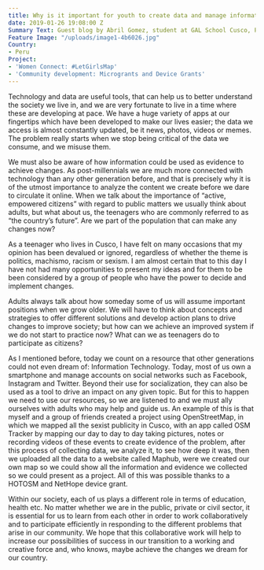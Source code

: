 ```yaml
---
title: Why is it important for youth to create data and manage information?
date: 2019-01-26 19:08:00 Z
Summary Text: Guest blog by Abril Gomez, student at GAL School Cusco, Peru. Aged 15.
Feature Image: "/uploads/image1-4b6026.jpg"
Country:
- Peru
Project:
- 'Women Connect: #LetGirlsMap'
- 'Community development: Microgrants and Device Grants'
---
```


Technology and data are useful tools, that can help us to better understand the society we live in, and we are very fortunate to live in a time where these are developing at pace. We have a huge variety of apps at our fingertips which have been developed to make our lives easier; the data we access is almost constantly updated, be it news, photos, videos or memes. The problem really starts when we stop being critical of the data we consume, and we misuse them.
 
We must also be aware of how information could be used as evidence to achieve changes. As post-millennials we are much more connected with technology than any other generation before, and that is precisely why it is of the utmost importance to analyze the content we create before we dare to circulate it online. When we talk about the importance of “active, empowered citizens” with regard to public matters we usually think about adults, but what about us, the teenagers who are commonly referred to as “the country’s future”.  Are we part of the population that can make any changes now?
 
As a teenager who lives in Cusco, I have felt on many occasions that my opinion has been devalued or ignored, regardless of whether the theme is politics, machismo, racism or sexism. I am almost certain that to this day I have not had many opportunities to present my ideas and for them to be been considered by a group of people who have the power to decide and implement changes.
 
Adults always talk about how someday some of us will assume important positions when we grow older. We will have to think about concepts and strategies to offer different solutions and develop action plans to drive changes to improve society; but how can we achieve an improved system if we do not start to practice now? What can we as teenagers do to participate as citizens?
 
As I mentioned before, today we count on a resource that other generations could not even dream of: Information Technology. Today, most of us own a smartphone and manage accounts on social networks such as Facebook, Instagram and Twitter. Beyond their use for socialization, they can also be used as a tool to drive an impact on any given topic. But for this to happen we need to use our resources, so we are listened to and we must ally ourselves with adults who may help and guide us. An example of this is that myself and a group of friends created a project using OpenStreetMap, in which we mapped all the sexist publicity in Cusco, with an app called OSM Tracker by mapping our day to day to day taking pictures, notes or recording  videos of these events to create evidence of the problem, after this process of collecting data, we analyze it, to see how deep it was, then we uploaded all the data to a website called Maphub, were we created our own map so we could show all the information and evidence we collected so we could present as a project. All of this was possible thanks to a HOTOSM and NetHope device grant.
 
Within our society, each of us plays a different role in terms of education, health etc. No matter whether we are in the public, private or civil sector, it is essential for us to learn from each other in order to work collaboratively and to participate efficiently in responding to the different problems that arise in our community. We hope that this collaborative work will help to increase our possibilities of success in our transition to a working and creative force and, who knows, maybe achieve the changes we dream for our country.